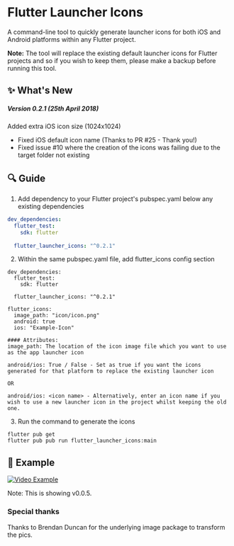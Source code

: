 # Flutter Launcher Icons

A command-line tool to quickly generate launcher icons for both iOS and Android platforms within any Flutter project.

**Note:** The tool will replace the existing default launcher icons for Flutter projects and so if you wish to keep them, please make a backup before running this tool.


## :sparkles: What's New

##### Version 0.2.1 (25th April 2018)
  Added extra iOS icon size (1024x1024)
 * Fixed iOS default icon name (Thanks to PR #25 - Thank you!)
 * Fixed issue #10 where the creation of the icons was failing due to the target folder not existing

## :mag: Guide

1. Add dependency to your Flutter project's pubspec.yaml below any existing dependencies

```yaml
dev_dependencies: 
  flutter_test:
    sdk: flutter
    
  flutter_launcher_icons: "^0.2.1"
```

2. Within the same pubspec.yaml file, add flutter_icons config section

```
dev_dependencies: 
  flutter_test:
    sdk: flutter
    
  flutter_launcher_icons: "^0.2.1"
  
flutter_icons:
  image_path: "icon/icon.png" 
  android: true
  ios: "Example-Icon"
```
```
#### Attributes: 
image_path: The location of the icon image file which you want to use as the app launcher icon

android/ios: True / False - Set as true if you want the icons generated for that platform to replace the existing launcher icon

OR

android/ios: <icon name> - Alternatively, enter an icon name if you wish to use a new launcher icon in the project whilst keeping the old one.
```

3. Run the command to generate the icons

```
flutter pub get
flutter pub pub run flutter_launcher_icons:main
```

## :eyes: Example

[![Video Example](https://img.youtube.com/vi/RjNAxwcP3Tc/0.jpg)](https://www.youtube.com/watch?v=RjNAxwcP3Tc)

Note: This is showing v0.0.5.

### Special thanks

Thanks to Brendan Duncan for the underlying image package to transform the pics. 
